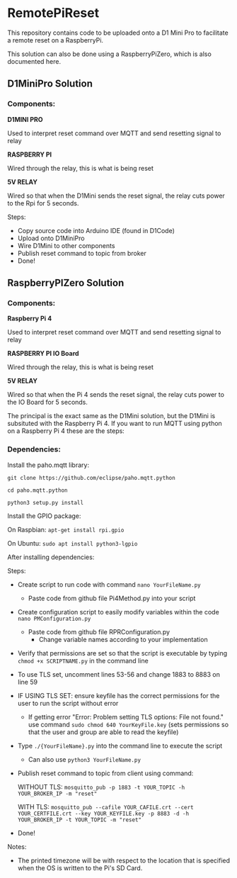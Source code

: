 # RemotePiReset
This repository contains code to be uploaded onto a D1 Mini Pro to facilitate a remote reset on a RaspberryPi. 

This solution can also be done using a RaspberryPiZero, which is also documented here.


## D1MiniPro Solution

### Components:

**D1MINI PRO**

   Used to interpret reset command over MQTT and send resetting signal to relay
    
**RASPBERRY PI**

   Wired through the relay, this is what is being reset
    
**5V RELAY**

   Wired so that when the D1Mini sends the reset signal, the relay cuts power to the Rpi for 5 seconds.
    
   
Steps:
- Copy source code into Arduino IDE (found in D1Code)
- Upload onto D1MiniPro
- Wire D1Mini to other components
- Publish reset command to topic from broker
- Done!
    
    
## RaspberryPIZero Solution

### Components:

**Raspberry Pi 4**

   Used to interpret reset command over MQTT and send resetting signal to relay
    
**RASPBERRY PI IO Board**

   Wired through the relay, this is what is being reset
    
**5V RELAY**

   Wired so that when the Pi 4 sends the reset signal, the relay cuts power to the IO Board for 5 seconds.

The principal is the exact same as the D1Mini solution, but the D1Mini is subsituted with the Raspberry Pi 4. If you want to run MQTT using python on a Raspberry Pi 4 these are the steps:

### Dependencies:

Install the paho.mqtt library:

`git clone https://github.com/eclipse/paho.mqtt.python`

`cd paho.mqtt.python`

`python3 setup.py install`

Install the GPIO package:

On Raspbian: `apt-get install rpi.gpio`

On Ubuntu: `sudo apt install python3-lgpio`

After installing dependencies: 

Steps:
- Create script to run code with command `nano YourFileName.py`
   - Paste code from github file Pi4Method.py into your script
- Create configuration script to easily modify variables within the code `nano PMConfiguration.py`
   - Paste code from github file RPRConfiguration.py
      - Change variable names according to your implementation
- Verify that permissions are set so that the script is executable by typing `chmod +x SCRIPTNAME.py` in the command line
- To use TLS set, uncomment lines 53-56 and change 1883 to 8883 on line 59
- IF USING TLS SET: ensure keyfile has the correct permissions for the user to run the script without error
   - If getting error "Error: Problem setting TLS options: File not found." use command `sudo chmod 640 YourKeyFile.key` (sets permissions so that the user and group are able to read the keyfile)    
- Type `./{YourFileName}.py` into the command line to execute the script
   - Can also use `python3 YourFileName.py`
- Publish reset command to topic from client using command:
   
   WITHOUT TLS: `mosquitto_pub -p 1883 -t YOUR_TOPIC -h YOUR_BROKER_IP -m "reset"`
   
   WITH TLS: `mosquitto_pub --cafile YOUR_CAFILE.crt --cert YOUR_CERTFILE.crt --key YOUR_KEYFILE.key -p 8883 -d -h YOUR_BROKER_IP -t YOUR_TOPIC -m "reset"`

- Done!

Notes:
- The printed timezone will be with respect to the location that is specified when the OS is written to the Pi's SD Card.


